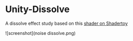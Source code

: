 # Unity-Dissolve

A dissolve effect study based on this [shader on Shadertoy]( https://www.shadertoy.com/view/tlfSRS )

![screenshot](noise dissolve.png)